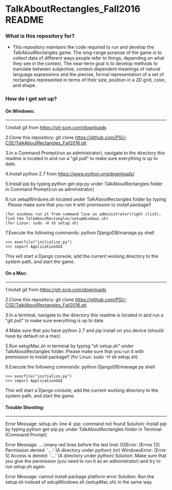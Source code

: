 # TalkAboutRectangles_Fall2016 README #

### What is this repository for? ###

* This repository maintains the code required to run and develop the TalkAboutRectangles game. The long-range purpose of the game is to collect data of different ways people refer to things, depending on what they see in the context. The near-term goal is to develop methods to translate between subjective, context-dependent meanings of natural language expressions and the precise, formal representation of a set of rectangles represented in terms of their size, position in a 2D grid, color, and shape.

### How do I get set up? ###

#### On Windows: ####
-------------------------
1.Install git from https://git-scm.com/downloads

2.Clone this repository: git clone https://github.com/PSU-CSE/TalkAboutRectangles_Fall2016.git

3.In a Command Prompt(run as administrator), navigate to the directory this readme is located in and run a "git pull" to make sure everything is up to date.

4.Install python 2.7 from https://www.python.org/downloads/

5.Install pip by typing python get-pip.py under TalkAboutRectangles folder in Command Prompt(run as administrator)

6.run setupWindows.sh located under TalkAboutRectangles folder by typing . Please make sure that you run it with premission to install package!!

	(for windows run it from command line as administrator(right click), find the TalkAboutRectangles/setupWindows.sh)
	(for Linux: sudo -H sh setup.sh)
	
7.Execute the following commands: python DjangoDB/manage.py shell

	>>> execfile("initialize.py")
	>>> import ApplicationGUI
   
This will start a Django console, add the current working directory to the system path, and start the game.

#### On a Mac: ####
----------------------
1.Install git from https://git-scm.com/downloads

2.Clone this repository: git clone https://github.com/PSU-CSE/TalkAboutRectangles_Fall2016.git

3.In a terminal, navigate to the directory this readme is located in and run a "git pull" to make sure everything is up to date.

4.Make sure that you have python 2.7 and pip install on you device   (should have by default on a mac)

5.Run setupMac.sh in terminal by typing "sh setup.sh" under TalkAboutRectangles folder. Please make sure that you run it with premission to install package!! (for Linux: sudo -H sh setup.sh)

6.Execute the following commands: python DjangoDB/manage.py shell

	>>> execfile("initialize.py")
	>>> import ApplicationGUI
   
This will start a Django console, add the current working directory to the system path, and start the game.


#### Trouble Shooting: ####
----------------------

Error Message:
setup.sh: line 4: pip: command not found
Solution:
Install pip by typing python get-pip.py under TalkAboutRectangles folder in Terminal (Command Prompt)

Error Message:
....(many red lines before the last line)
OSError: [Errno 13] Permission denied: '....' (A directory under python)
(or)
WindowsError: [Error 5] Access is denied: '....' (A directory under python)
Solution:
Make sure that you give the permission (you need to run it as an administrator) and try to run setup.sh again.

Error Message:
cannot install package platform error
Solution:
Run the setup.sh instead of setupWindows.sh (setupMac.sh) in the same way.
